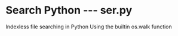 Search Python --- ser.py
=====

Indexless file searching in Python
Using the builtin os.walk function
